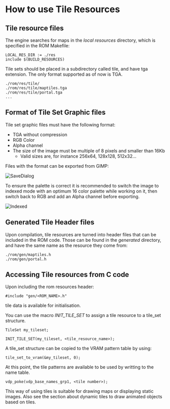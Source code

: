 # How to use Tile Resources

## Tile resource files

The engine searches for maps in the *local resources* directory, which is
specified in the ROM Makefile:

```
LOCAL_RES_DIR := ./res
include $(BUILD_RESOURCES)
```

Tile sets should be placed in a subdirectory called tile, and have tga extension. The only format supported as of now is TGA.

```
./rom/res/tile/
./rom/res/tile/maptiles.tga
./rom/res/tile/portal.tga
...
```

## Format of Tile Set Graphic files

Tile set graphic files must have the following format:

* TGA without compression
* RGB Color
* Alpha channel
* The size of the image must be multiple of 8 pixels and smaller than 16Kb
    * Valid sizes are, for instance 256x64, 128x128, 512x32...

Files with the format can be exported from GIMP:

![SaveDialog](https://raw.githubusercontent.com/retrodeluxe/rlengine-msx1/master/docs/tgasave.png)

To ensure the palette is correct it is recommended to switch the image to indexed mode with an optimum 16 color palette while working on it, then switch back to RGB and add an Alpha channel before exporting.

![Indexed](https://raw.githubusercontent.com/retrodeluxe/rlengine-msx1/master/docs/indexedColor.png)



## Generated Tile Header files

Upon compilation, tile resources are turned into header files that can be
included in the ROM code. Those can be found in the *generated* directory,
and have the same name as the resource they come from:

```
./rom/gen/maptiles.h
./rom/gen/portal.h
```

## Accessing Tile resources from C code

Upon including the rom resources header:

```
#include "gen/<ROM_NAME>.h"
```

tile data is available for initialisation.

You can use the macro _INIT_TILE_SET_ to assign a tile resource to a tile_set structure.

```
TileSet my_tileset;

INIT_TILE_SET(my_tileset, <tile_resource_name>);
```

A tile_set structure can be copied to the VRAM pattern table by using:

```
tile_set_to_vram(&my_tileset, 0);
```

At this point, the tile patterns are available to be used by writting to the name table.

```
vdp_poke(vdp_base_names_grp1, <tile number>);
```

This way of using tiles is suitable for drawing maps or displaying static images. Also see the section about dynamic tiles to draw animated objects based on tiles.
